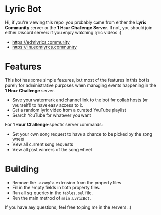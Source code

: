 # Lyric Bot
Hi, if you're viewing this repo, you probably came from either the **Lyric Community** server or the **1 Hour Challenge Server**.
If not, you should join either Discord servers if you enjoy watching lyric videos :)
 - https://edmlyrics.community
 - https://1hr.edmlyrics.community

# Features
This bot has some simple features, but most of the features in this bot is purely for administrative purposes when managing events happening in the **1 Hour Challenge** server.

- Save your watermark and channel link to the bot for collab hosts (or yourself!) to have easy access to it.
- Get a random lyric video from a curated YouTube playlist
- Search YouTube for whatever you want

For **1 Hour Challenge**-specfic server commands:
- Set your own song request to have a chance to be picked by the song wheel
- View all current song requests
- View all past winners of the song wheel

# Building
- Remove the `.example` extension from the property files.
- Fill in the empty fields in both property files.
- Run all sql queries in the `tables.sql` file.
- Run the main method of `main.LyricBot`.


If you have any questions, feel free to ping me in the servers. :)